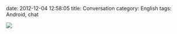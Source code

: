 date: 2012-12-04 12:58:05
title: Conversation
category: English
tags: Android, chat

![](/static/uploads/2012/conversation.png)

